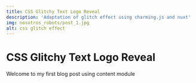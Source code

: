 ```yaml
---
title: CSS Glitchy Text Logo Reveal
description: 'Adaptation of glitch effect using charming.js and nuxt'
img: nosotros_robots/post_1.jpg
alt: css glitch effect
---
```


# CSS Glitchy Text Logo Reveal

Welcome to my first blog post using content module
